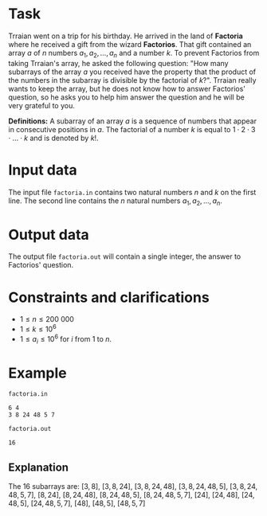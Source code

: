 
# Task

Trraian went on a trip for his birthday. He arrived in the land of **Factoria** where he received a gift from the wizard **Factorios**. That gift contained an array $a$ of $n$ numbers $a_1, a_2,\ldots,a_n$ and a number $k$. To prevent Factorios from taking Trraian's array, he asked the following question: "How many subarrays of the array $a$ you received have the property that the product of the numbers in the subarray is divisible by the factorial of $k$?". Trraian really wants to keep the array, but he does not know how to answer Factorios' question, so he asks you to help him answer the question and he will be very grateful to you.

**Definitions:** A subarray of an array $a$ is a sequence of numbers that appear in consecutive positions in $a$. The factorial of a number $k$ is equal to $1 \cdot 2 \cdot 3 \cdot \ldots \cdot k$ and is denoted by $k!$.

# Input data

The input file `factoria.in` contains two natural numbers $n$ and $k$ on the first line. The second line contains the $n$ natural numbers $a_1, a_2, \ldots, a_n$.

# Output data

The output file `factoria.out` will contain a single integer, the answer to Factorios' question.

# Constraints and clarifications

* $1 \leq n \leq 200\ 000$
* $1 \leq k \leq 10^6$
* $1 \leq a_i \leq 10^6$ for $i$ from $1$ to $n$.

# Example

`factoria.in`
```
6 4
3 8 24 48 5 7
```

`factoria.out`
```
16
```

## Explanation

The 16 subarrays are: $[3, 8]$, $[3, 8, 24]$, $[3, 8, 24, 48]$, $[3, 8, 24, 48, 5]$, $[3, 8, 24, 48, 5, 7]$, $[8, 24]$, $[8, 24, 48]$, $[8, 24, 48, 5]$, $[8, 24, 48, 5, 7]$, $[24]$, $[24, 48]$, $[24, 48, 5]$, $[24, 48, 5, 7]$, $[48]$, $[48, 5]$, $[48, 5, 7]$
